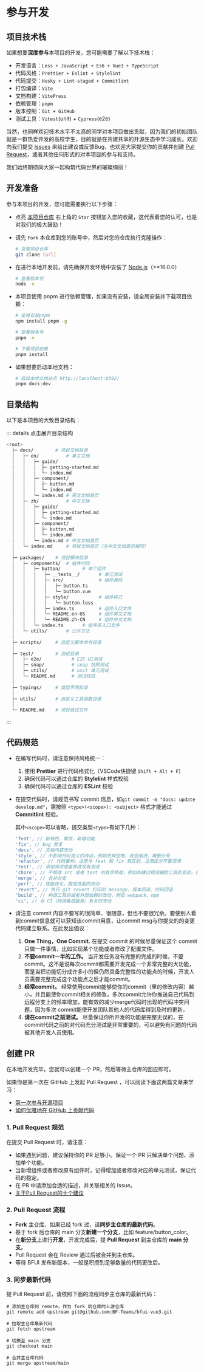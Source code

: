 # 参与开发

## 项目技术栈

如果想要**深度参与**本项目的开发，您可能需要了解以下技术栈：

- 开发语言：`Less + JavaScript + Es6 + Vue3 + TypeScript`
- 代码风格：`Prettier + Eslint + Stylelint`
- 代码提交：`Husky + Lint-staged + Commitlint`
- 打包编译：`Vite`
- 文档构建：`VitePress`
- 依赖管理：`pnpm`
- 版本控制：`Git + GitHub`
- 测试工具：`Vitest`(unit) + `Cypress`(e2e)

当然，也同样欢迎技术水平不太高的同学对本项目做出贡献，因为我们的初始团队就是一群热爱开发的高校学生，目的就是在共建共享的开源生态中学习成长。欢迎向我们提交 [Issues](https://github.com/BF-Teams/bfui-vue3/issues) 来给出建议或反馈Bug，也欢迎大家提交你的贡献并创建 [Pull Request](https://github.com/BF-Teams/bfui-vue3/pulls)，或者其他任何形式的对本项目的参与和支持。

我们始终期待同大家一起构筑代码世界的璀璨绚丽！


## 开发准备

参与本项目的开发，您可能需要执行以下步骤：

- 点亮 [本项目仓库](https://github.com/BF-Teams/bfui-vue3/) 右上角的 `Star` 按钮加入您的收藏，这代表着您的认可，也是对我们的极大鼓励！

- 请先 `Fork` 本仓库到您的账号中，然后对您的仓库执行克隆操作：

  ```sh
  # 克隆项目仓库
  git clone [url]
  ```

- 在进行本地开发前，请先确保开发环境中安装了 [Node.js](https://nodejs.org/)（>=16.0.0）

  ```sh
  # 查看版本号
  node -v
  ```

- 本项目使用 pnpm 进行依赖管理，如果没有安装，请全局安装并下载项目依赖：

  ```sh
  # 全局安装pnpm
  npm install pnpm -g

  # 查看版本号
  pnpm -v

  # 下载项目依赖
  pnpm install
  ```

- 如果想要启动本地文档：

  ```sh
  # 启动本地文档站点 http://localhost:8592/
  pnpm docs:dev
  ```


## 目录结构

以下是本项目的大致目录结构：

::: details 点击展开目录结构
```sh
<root>
  ├─ docs/        # 项目文档目录
  │   ├─ en/          # 英文文档
  │   │   ├─ guide/
  │   │   │  ├─ getting-started.md
  │   │   │  └─ index.md
  │   │   ├─ component/
  │   │   │  ├─ button.md
  │   │   │  └─ index.md
  │   │   └─ index.md # 英文文档首页
  │   ├─ zh/          # 中文文档
  │   │   ├─ guide/
  │   │   │  ├─ getting-started.md
  │   │   │  └─ index.md
  │   │   ├─ component/
  │   │   │  ├─ button.md
  │   │   │  └─ index.md
  │   │   └─ index.md # 中文文档首页
  │   └─ index.md     # 项目文档首页（与中文文档首页相同）
  │
  ├─ packages/    # 项目模块目录
  │   ├─ components/  # 组件代码
  │   │   ├─ button/        # 单个组件
  │   │   │   ├─ __tests__/       # 单元测试
  │   │   │   ├─ src/             # 组件源码
  │   │   │   │   ├─ button.ts
  │   │   │   │   └─ button.vue
  │   │   │   ├─ style/           # 组件样式
  │   │   │   │   └─ button.less
  │   │   │   ├─ index.ts         # 组件入口文件
  │   │   │   └─ README.en-US     # 组件英文文档
  │   │   │   └─ README.zh-CN     # 组件中文文档
  │   │   └─ index.ts       # 组件库入口文件
  │   └─ utils/       # 公共方法
  │
  ├─ scripts/     # 自定义脚本命令目录
  │
  ├─ test/        # 测试目录
  │   ├─ e2e/           # E2E UI测试
  │   ├─ snap/          # snap 快照测试
  │   ├─ utils/         # unit 单元测试
  │   └─ README.md      # 测试规范
  │
  ├─ typings/     # 类型声明目录
  │
  ├─ utils/       # 自定义工具函数目录
  │
  └─ README.md    # 项目自述文件
```
:::


## 代码规范

- 在编写代码时，请注意保持风格统一：

  1. 使用 **Prettier** 进行代码格式化（VSCode快捷键 `Shift + Alt + F`）
  2. 确保代码可以通过仓库的 **Stylelint** 样式校验
  3. 确保代码可以通过仓库的 **ESLint** 校验

- 在提交代码时，请规范书写 commit 信息，如`git commit -m "docs: update develop.md"`，需按照 `<type>(<scope>): <subject>` 格式才能通过 **Commitlint** 校验。

  其中`<scope>`可以省略，提交类型`<type>`有如下几种：

  ```js
  'feat', // 新特性、需求，新增功能
  'fix', // bug 修复
  'docs', // 文档内容改动
  'style', // 不影响代码含义的改动，例如去掉空格、改变缩进、增删分号
  'refactor', // 代码重构，注意与 feat 和 fix 有区别，注意区分不要混淆
  'test', // 添加测试或者修改现有测试
  'chore', // 不修改 src 或者 test 的其余修改，例如构建过程或辅助工具的变动，各种配置文件的修改等
  'merge', // 合并分支
  'perf', // 性能优化，提高性能的改动
  'revert', // 执行 git revert 打印的 message，版本回滚、代码回退
  'build', // 构造工具的或者外部依赖的改动，例如 webpack、npm
  'ci', // 与 CI（持续集成服务）有关的改动
  ```

- 请注意 commit 内容不要写的很简单、很随意，但也不要很冗余。要使别人看到commit信息就可以获知该commit用意，让commit msg与你提交的的变更代码建立联系。在此发出倡议：

  1. **One Thing，One Commit.** 在提交 commit 的时候尽量保证这个 commit 只做一件事情，比如实现某个功能或者修改了配置文件。
  2. **不要commit一半的工作。** 当开发任务没有完整的完成的时候，不要commit。这不是说每次commit都需要开发完成一个非常完整的大功能，而是当把功能切分成许多小的但仍然具备完整性的功能点的时候，开发人员需要完整完成这个功能点之后才能commit。
  3. **经常commit。** 经常使用commit能够使你的commit（里的修改内容）越小，并且能使你commit相关的修改，多次commit允许你推送自己代码到远程分支上的频率增加，能有效的减少merge代码时出现的代码冲突问题，因为多次 commit能使开发团队其他人的代码库得到及时的更新。
  4. **请在commit之前测试。** 尽量保证你所开发的功能是完整无误的，在commit代码之前的对代码充分测试是非常重要的，可以避免有问题的代码被其他开发人员使用。


## 创建 PR

在本地开发完毕，您就可以创建一个 PR，然后等待主仓库的回应即可。

如果你是第一次在 GitHub 上发起 Pull Request ，可以阅读下面这两篇文章来学习：

- [第一次参与开源项目](https://github.com/firstcontributions/first-contributions/blob/main/translations/README.zh-cn.md)
- [如何优雅地在 GitHub 上贡献代码](https://segmentfault.com/a/1190000000736629)

### 1. Pull Request 规范

在提交 Pull Request 时，请注意：

- 如果遇到问题，建议保持你的 PR 足够小。保证一个 PR 只解决单个问题、添加单个功能。
- 当新增组件或者修改原有组件时，记得增加或者修改对应的单元测试，保证代码的稳定。
- 在 PR 中请添加合适的描述，并关联相关的 Issue。
- [关于Pull Request的十个建议](https://mp.weixin.qq.com/s?__biz=MjM5MDE0Mjc4MA==&mid=204712314&idx=3&sn=c25d2651958926bef713bcb2413bb3e1&scene=0#rd)

### 2. Pull Request 流程

- **Fork** 主仓库，如果已经 fork 过，请**同步主仓库的最新代码**。
- 基于 fork 后仓库的 main 分支**新建一个分支**，比如 feature/button_color。
- 在**新分支**上进行**开发**，开发完成后，提 **Pull Request** 到主仓库的 **main 分支**。
- Pull Request 会在 Review 通过后被合并到主仓库。
- 等待 BFUI 发布新版本，一般是积攒到足够数量的代码更改后。

### 3. 同步最新代码

提 Pull Request 前，请依照下面的流程同步主仓库的最新代码：

```sh:no-line-numbers
# 添加主仓库到 remote，作为 fork 后仓库的上游仓库
git remote add upstream git@github.com:BF-Teams/bfui-vue3.git

# 拉取主仓库最新代码
git fetch upstream

# 切换至 main 分支
git checkout main

# 合并主仓库代码
git merge upstream/main
```
